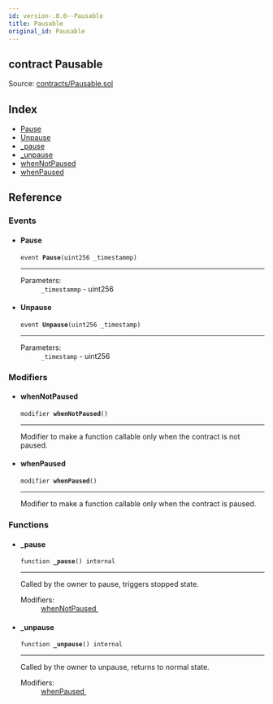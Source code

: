 ```yaml
---
id: version-.0.0--Pausable
title: Pausable
original_id: Pausable
---
```


<div class="contract-doc"><div class="contract"><h2 class="contract-header"><span class="contract-kind">contract</span> Pausable</h2><div class="source">Source: <a href="https://github.com/PolymathNetwork/polymath-core/blob/v2.1.0/contracts/Pausable.sol" target="_blank">contracts/Pausable.sol</a></div></div><div class="index"><h2>Index</h2><ul><li><a href="Pausable.html#Pause">Pause</a></li><li><a href="Pausable.html#Unpause">Unpause</a></li><li><a href="Pausable.html#_pause">_pause</a></li><li><a href="Pausable.html#_unpause">_unpause</a></li><li><a href="Pausable.html#whenNotPaused">whenNotPaused</a></li><li><a href="Pausable.html#whenPaused">whenPaused</a></li></ul></div><div class="reference"><h2>Reference</h2><div class="events"><h3>Events</h3><ul><li><div class="item event"><span id="Pause" class="anchor-marker"></span><h4 class="name">Pause</h4><div class="body"><code class="signature">event <strong>Pause</strong><span>(uint256 _timestammp) </span></code><hr/><dl><dt><span class="label-parameters">Parameters:</span></dt><dd><div><code>_timestammp</code> - uint256</div></dd></dl></div></div></li><li><div class="item event"><span id="Unpause" class="anchor-marker"></span><h4 class="name">Unpause</h4><div class="body"><code class="signature">event <strong>Unpause</strong><span>(uint256 _timestamp) </span></code><hr/><dl><dt><span class="label-parameters">Parameters:</span></dt><dd><div><code>_timestamp</code> - uint256</div></dd></dl></div></div></li></ul></div><div class="modifiers"><h3>Modifiers</h3><ul><li><div class="item modifier"><span id="whenNotPaused" class="anchor-marker"></span><h4 class="name">whenNotPaused</h4><div class="body"><code class="signature">modifier <strong>whenNotPaused</strong><span>() </span></code><hr/><div class="description"><p>Modifier to make a function callable only when the contract is not paused.</p></div></div></div></li><li><div class="item modifier"><span id="whenPaused" class="anchor-marker"></span><h4 class="name">whenPaused</h4><div class="body"><code class="signature">modifier <strong>whenPaused</strong><span>() </span></code><hr/><div class="description"><p>Modifier to make a function callable only when the contract is paused.</p></div></div></div></li></ul></div><div class="functions"><h3>Functions</h3><ul><li><div class="item function"><span id="_pause" class="anchor-marker"></span><h4 class="name">_pause</h4><div class="body"><code class="signature">function <strong>_pause</strong><span>() </span><span>internal </span></code><hr/><div class="description"><p>Called by the owner to pause, triggers stopped state.</p></div><dl><dt><span class="label-modifiers">Modifiers:</span></dt><dd><a href="Pausable.html#whenNotPaused">whenNotPaused </a></dd></dl></div></div></li><li><div class="item function"><span id="_unpause" class="anchor-marker"></span><h4 class="name">_unpause</h4><div class="body"><code class="signature">function <strong>_unpause</strong><span>() </span><span>internal </span></code><hr/><div class="description"><p>Called by the owner to unpause, returns to normal state.</p></div><dl><dt><span class="label-modifiers">Modifiers:</span></dt><dd><a href="Pausable.html#whenPaused">whenPaused </a></dd></dl></div></div></li></ul></div></div></div>

